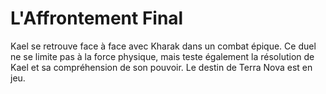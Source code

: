 # L'Affrontement Final

Kael se retrouve face à face avec Kharak dans un combat épique. Ce duel ne se limite pas à la force physique, mais teste également la résolution de Kael et sa compréhension de son pouvoir. Le destin de Terra Nova est en jeu.